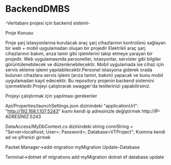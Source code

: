 # BackendDMBS
-Veritabanı projesi için backend sistemi-

Proje Konusu

Proje şarj istasyonlarına kurulacak araç şarj cihazlarının kontrolünü sağlayan bir web + mobil uygulamadan oluşan bir projedir 
Elektrikli araç şarj cihazlarının bakım, arıza tamir gibi işlemlerini takip etmeye yarayan bir projedir. Web uygulamasında personeller,
istasyonlar, servisler gibi bilgiler görüntülenebilecek ve düzenlenebilecektir. Mobil uygulamada ise cihaz için servis ekleme işlemi 
yapılabilecektir.Personel istasyona giderek orada bulunan cihazlara servis işlemi (arıza tamiri, bakım) yapacak ve bunu mobil
uygulamadan kayıt edecektir. Bu repository projenin backend sistemini içermektedir.Projeyi çalıştırarak swagger'da testlerinizi yapabilirsiniz.

Projeyi çalıştırmak için yapılması gerekenler

Api/Properties/launchSettings.json dizinindeki  "applicationUrl": "http://192.168.1.107:5243" kısmı kendi ip adresinizle değiştirmek  http://İP-ADRESİNİZ:5243

DataAccess/MyDbContext.cs dizinindeki     string connString = "Server=localhost; User=; Password=; Database=VTProject"; Kısmına kendi ad ve şifrenizi girmek


Packet Manager->add-migration myMigration
                 Update-Database

Terminal->dotnet ef migrations add myMigration
          dotnet ef database update

